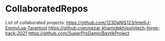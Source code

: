 # CollaboratedRepos
List of collaborated projects:
https://github.com/123DaNIS123/IntelliJ-EmmyLua-Tarantool
https://github.com/nezar-khamidekh/polytech-forge-hack-2021
https://github.com/SuperProDamir/BaytikProject
